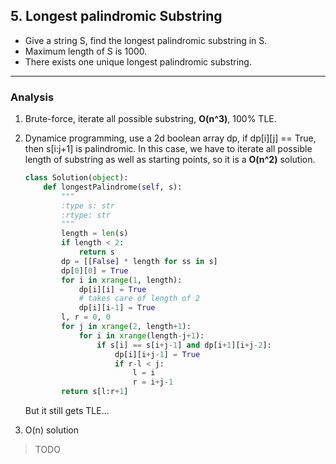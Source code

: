 ## 5. Longest palindromic Substring

- Give a string S, find the longest palindromic substring in S.
- Maximum length of S is 1000.
- There exists one unique longest palindromic substring.

---

### Analysis

1. Brute-force, iterate all possible substring, **O(n^3)**, 100% TLE.

2. Dynamice programming, use a 2d boolean array dp, if dp[i][j] == True, then s[i:j+1] is palindromic. In this case, we have to iterate all possible length of substring as well as starting points, so it is a **O(n^2)** solution.

    ```python
    class Solution(object):
        def longestPalindrome(self, s):
            """
            :type s: str
            :rtype: str
            """
            length = len(s)
            if length < 2:
                return s
            dp = [[False] * length for ss in s]
            dp[0][0] = True
            for i in xrange(1, length):
                dp[i][i] = True
                # takes care of length of 2
                dp[i][i-1] = True
            l, r = 0, 0
            for j in xrange(2, length+1):
                for i in xrange(length-j+1):
                    if s[i] == s[i+j-1] and dp[i+1][i+j-2]:
                        dp[i][i+j-1] = True
                        if r-l < j:
                            l = i
                            r = i+j-1
            return s[l:r+1]
    ```
    
    But it still gets TLE...

3. O(n) solution
> TODO
